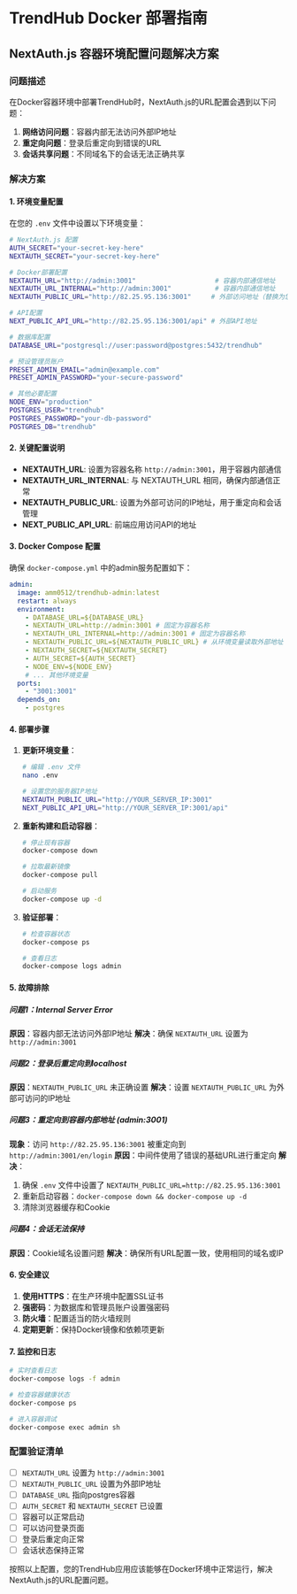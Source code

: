 # TrendHub Docker 部署指南

## NextAuth.js 容器环境配置问题解决方案

### 问题描述

在Docker容器环境中部署TrendHub时，NextAuth.js的URL配置会遇到以下问题：

1. **网络访问问题**：容器内部无法访问外部IP地址
2. **重定向问题**：登录后重定向到错误的URL
3. **会话共享问题**：不同域名下的会话无法正确共享

### 解决方案

#### 1. 环境变量配置

在您的 `.env` 文件中设置以下环境变量：

```bash
# NextAuth.js 配置
AUTH_SECRET="your-secret-key-here"
NEXTAUTH_SECRET="your-secret-key-here"

# Docker部署配置
NEXTAUTH_URL="http://admin:3001"                    # 容器内部通信地址
NEXTAUTH_URL_INTERNAL="http://admin:3001"           # 容器内部通信地址
NEXTAUTH_PUBLIC_URL="http://82.25.95.136:3001"     # 外部访问地址（替换为您的服务器IP）

# API配置
NEXT_PUBLIC_API_URL="http://82.25.95.136:3001/api" # 外部API地址

# 数据库配置
DATABASE_URL="postgresql://user:password@postgres:5432/trendhub"

# 预设管理员账户
PRESET_ADMIN_EMAIL="admin@example.com"
PRESET_ADMIN_PASSWORD="your-secure-password"

# 其他必要配置
NODE_ENV="production"
POSTGRES_USER="trendhub"
POSTGRES_PASSWORD="your-db-password"
POSTGRES_DB="trendhub"
```

#### 2. 关键配置说明

- **NEXTAUTH_URL**: 设置为容器名称 `http://admin:3001`，用于容器内部通信
- **NEXTAUTH_URL_INTERNAL**: 与 NEXTAUTH_URL 相同，确保内部通信正常
- **NEXTAUTH_PUBLIC_URL**: 设置为外部可访问的IP地址，用于重定向和会话管理
- **NEXT_PUBLIC_API_URL**: 前端应用访问API的地址

#### 3. Docker Compose 配置

确保 `docker-compose.yml` 中的admin服务配置如下：

```yaml
admin:
  image: amm0512/trendhub-admin:latest
  restart: always
  environment:
    - DATABASE_URL=${DATABASE_URL}
    - NEXTAUTH_URL=http://admin:3001 # 固定为容器名称
    - NEXTAUTH_URL_INTERNAL=http://admin:3001 # 固定为容器名称
    - NEXTAUTH_PUBLIC_URL=${NEXTAUTH_PUBLIC_URL} # 从环境变量读取外部地址
    - NEXTAUTH_SECRET=${NEXTAUTH_SECRET}
    - AUTH_SECRET=${AUTH_SECRET}
    - NODE_ENV=${NODE_ENV}
    # ... 其他环境变量
  ports:
    - "3001:3001"
  depends_on:
    - postgres
```

#### 4. 部署步骤

1. **更新环境变量**：

   ```bash
   # 编辑 .env 文件
   nano .env

   # 设置您的服务器IP地址
   NEXTAUTH_PUBLIC_URL="http://YOUR_SERVER_IP:3001"
   NEXT_PUBLIC_API_URL="http://YOUR_SERVER_IP:3001/api"
   ```

2. **重新构建和启动容器**：

   ```bash
   # 停止现有容器
   docker-compose down

   # 拉取最新镜像
   docker-compose pull

   # 启动服务
   docker-compose up -d
   ```

3. **验证部署**：

   ```bash
   # 检查容器状态
   docker-compose ps

   # 查看日志
   docker-compose logs admin
   ```

#### 5. 故障排除

##### 问题1：Internal Server Error

**原因**：容器内部无法访问外部IP地址
**解决**：确保 `NEXTAUTH_URL` 设置为 `http://admin:3001`

##### 问题2：登录后重定向到localhost

**原因**：`NEXTAUTH_PUBLIC_URL` 未正确设置
**解决**：设置 `NEXTAUTH_PUBLIC_URL` 为外部可访问的IP地址

##### 问题3：重定向到容器内部地址 (admin:3001)

**现象**：访问 `http://82.25.95.136:3001` 被重定向到 `http://admin:3001/en/login`
**原因**：中间件使用了错误的基础URL进行重定向
**解决**：

1. 确保 `.env` 文件中设置了 `NEXTAUTH_PUBLIC_URL=http://82.25.95.136:3001`
2. 重新启动容器：`docker-compose down && docker-compose up -d`
3. 清除浏览器缓存和Cookie

##### 问题4：会话无法保持

**原因**：Cookie域名设置问题
**解决**：确保所有URL配置一致，使用相同的域名或IP

#### 6. 安全建议

1. **使用HTTPS**：在生产环境中配置SSL证书
2. **强密码**：为数据库和管理员账户设置强密码
3. **防火墙**：配置适当的防火墙规则
4. **定期更新**：保持Docker镜像和依赖项更新

#### 7. 监控和日志

```bash
# 实时查看日志
docker-compose logs -f admin

# 检查容器健康状态
docker-compose ps

# 进入容器调试
docker-compose exec admin sh
```

### 配置验证清单

- [ ] `NEXTAUTH_URL` 设置为 `http://admin:3001`
- [ ] `NEXTAUTH_PUBLIC_URL` 设置为外部IP地址
- [ ] `DATABASE_URL` 指向postgres容器
- [ ] `AUTH_SECRET` 和 `NEXTAUTH_SECRET` 已设置
- [ ] 容器可以正常启动
- [ ] 可以访问登录页面
- [ ] 登录后重定向正常
- [ ] 会话状态保持正常

按照以上配置，您的TrendHub应用应该能够在Docker环境中正常运行，解决NextAuth.js的URL配置问题。
